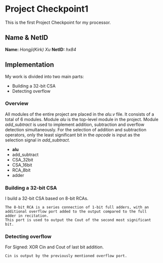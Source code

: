 # Project Checkpoint1

This is the first Project Checkpoint for my processor.

## Name & NetID

**Name:**  *Hongji(Kirk) Xu*
**NetID:** *hx84* 

## Implementation

My work is divided into two main parts: 

* Building a 32-bit CSA
* Detecting overflow

### Overview

All modules of the entire project are placed in the *alu.v* file. It consists of a total of 6 modules. 
Module *alu* is the top-level module in the project.
Module *add_subtract* is used to implement addition, subtraction and overflow detection simultaneously.
For the selection of addition and subtraction operators, only the least significant bit in the *opcode* is input as the selection signal in *add_subtract*.

* **alu**
* add_subtract
* CSA_32bit
* CSA_16bit
* RCA_8bit
* adder

### Building a 32-bit CSA

I build a 32-bit CSA based on 8-bit RCAs.

```
The 8-bit RCA is a series connection of 1-bit full adders, with an additional overflow port added to the output compared to the full adder in recitation. 
This port is used to output the Cout of the second most significant bit.
```

### Detecting overflow

For Signed: XOR Cin and Cout of last bit addition.

```
Cin is output by the previously mentioned overflow port.
```


